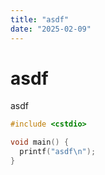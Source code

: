 ```yaml
---
title: "asdf"
date: "2025-02-09"
---
```

# asdf
asdf
```c++
#include <cstdio>

void main() {
  printf("asdf\n");
}
```
